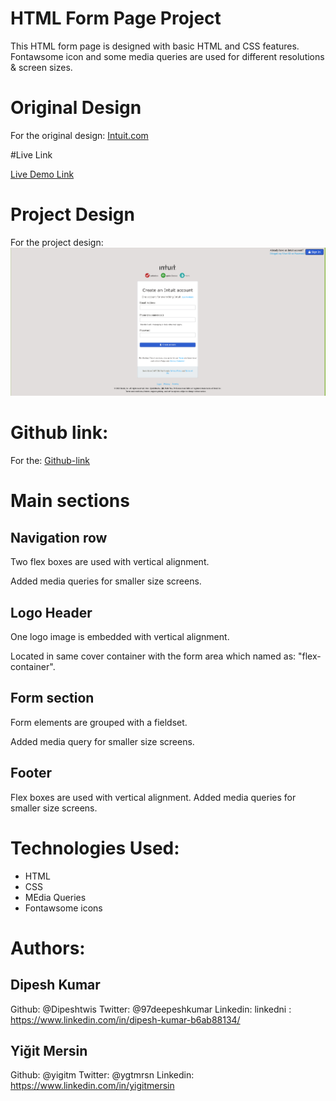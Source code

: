 # HTML Form Page Project

This HTML form page is designed with basic HTML and CSS features. Fontawsome icon and some media queries are used for different resolutions & screen sizes.

# Original Design

For the original design: [Intuit.com](https://accounts.intuit.com/signup.html)

#Live Link

[Live Demo Link](https://raw.githack.com/Dipeshtwis/Html_forms/signup_form/index.html)

# Project Design

For the project design: ![Project Design](images/project-shot.png)

# Github link:

For the: [Github-link](https://github.com/Dipeshtwis/Html_forms/tree/signup_form)

# Main sections

## Navigation row

Two flex boxes are used with vertical alignment.

Added media queries for smaller size screens.

## Logo Header

One logo image is embedded with vertical alignment.

Located in same cover container with the form area which named as: "flex-container".

## Form section

Form elements are grouped with a fieldset.

Added media query for smaller size screens.

## Footer

Flex boxes are used with vertical alignment. Added media queries for smaller size screens.

# Technologies Used:

- HTML
- CSS
- MEdia Queries
- Fontawsome icons

# Authors:

## Dipesh Kumar

Github: @Dipeshtwis
Twitter: @97deepeshkumar
Linkedin: linkedni : https://www.linkedin.com/in/dipesh-kumar-b6ab88134/

## Yiğit Mersin

Github: @yigitm
Twitter: @ygtmrsn
Linkedin: https://www.linkedin.com/in/yigitmersin
